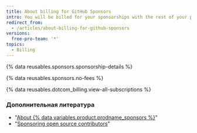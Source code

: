 ```yaml
---
title: About billing for GitHub Sponsors
intro: You will be billed for your sponsorships with the rest of your paid products and features.
redirect_from:
  - /articles/about-billing-for-github-sponsors
versions:
  free-pro-team: '*'
topics:
  - Billing
---
```


{% data reusables.sponsors.sponsorship-details %}

{% data reusables.sponsors.no-fees %}

{% data reusables.dotcom_billing.view-all-subscriptions %}

### Дополнительная литература

- "[About {% data variables.product.prodname_sponsors %}](/articles/about-github-sponsors)"
- "[Sponsoring open source contributors](/github/supporting-the-open-source-community-with-github-sponsors/sponsoring-open-source-contributors)"
